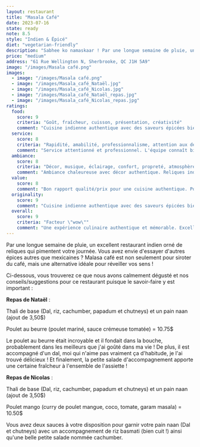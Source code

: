 ```yaml
---
layout: restaurant
title: "Masala Café"
date: 2023-07-16
state: ready
note: 8.5
style: "Indien & Épicé"
diet: "vegetarian-friendly"
description: "Sabhee ko namaskaar ! Par une longue semaine de pluie, un excellent restaurant indien orné de reliques qui pimentent votre journée."
price: "medium"
address: "61 Rue Wellington N, Sherbrooke, QC J1H 5A9"
image: "/images/Masala café.png"
images:
  - image: "/images/Masala café.png"
  - image: "/images/Masala_café_Nataël.jpg"
  - image: "/images/Masala_café_Nicolas.jpg"
  - image: "/images/Masala_café_Nataël_repas.jpg"
  - image: "/images/Masala_café_Nicolas_repas.jpg"
ratings:
  food:
    score: 9
    criteria: "Goût, fraîcheur, cuisson, présentation, créativité"
    comment: "Cuisine indienne authentique avec des saveurs épicées bien maîtrisées. Plats bien présentés et ingrédients frais."
  service:
    score: 8
    criteria: "Rapidité, amabilité, professionnalisme, attention aux détails"
    comment: "Service attentionné et professionnel. L'équipe connaît bien le menu et les épices."
  ambiance:
    score: 8
    criteria: "Décor, musique, éclairage, confort, propreté, atmosphère générale"
    comment: "Ambiance chaleureuse avec décor authentique. Reliques indiennes créent une belle atmosphère."
  value:
    score: 8
    comment: "Bon rapport qualité/prix pour une cuisine authentique. Portions généreuses."
  originality:
    score: 9
    comment: "Cuisine indienne authentique avec des saveurs épicées bien dosées. Menu varié et intéressant."
  overall:
    score: 9
    criteria: "Facteur \"wow\""
    comment: "Une expérience culinaire authentique et mémorable. Excellent restaurant indien."
---
```


Par une longue semaine de pluie, un excellent restaurant indien orné de reliques qui pimentent votre journée. Vous avez envie d'essayer d'autres épices autres que mexicaines ? Malasa café est non seulement pour siroter du café, mais une alternative idéale pour réveiller vos sens !

Ci-dessous, vous trouverez ce que nous avons calmement dégusté et nos conseils/suggestions pour ce restaurant puisque le savoir-faire y est important :

**Repas de Nataël** :

Thali de base (Dal, riz, cachumber, papadum et chutneys) et un pain naan (ajout de 3,50$)

Poulet au beurre (poulet mariné, sauce crémeuse tomatée) = 10.75$

Le poulet au beurre était incroyable et il fondait dans la bouche, probablement dans les meilleurs que j'ai goûté dans ma vie ! De plus, il est accompagné d'un dal, moi qui n'aime pas vraiment ça d'habitude, je l'ai trouvé délicieux ! Et finalement, la petite salade d'accompagnement apporte une certaine fraîcheur à l'ensemble de l'assiette !

**Repas de Nicolas** :

Thali de base (Dal, riz, cachumber, papadum et chutneys) et un pain naan (ajout de 3,50$)

Poulet mango (curry de poulet mangue, coco, tomate, garam masala) = 10.50$

Vous avez deux sauces à votre disposition pour garnir votre pain naan (Dal et chutneys) avec un accompagnement de riz basmati (bien cuit !) ainsi qu'une belle petite salade nommée cachumber. 
